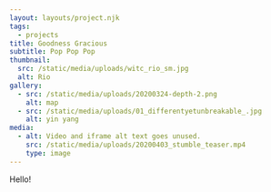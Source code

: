 ```yaml
---
layout: layouts/project.njk
tags:
  - projects
title: Goodness Gracious
subtitle: Pop Pop Pop
thumbnail:
  src: /static/media/uploads/witc_rio_sm.jpg
  alt: Rio
gallery:
  - src: /static/media/uploads/20200324-depth-2.png
    alt: map
  - src: /static/media/uploads/01_differentyetunbreakable_.jpg
    alt: yin yang
media:
  - alt: Video and iframe alt text goes unused.
    src: /static/media/uploads/20200403_stumble_teaser.mp4
    type: image
---
```

Hello!